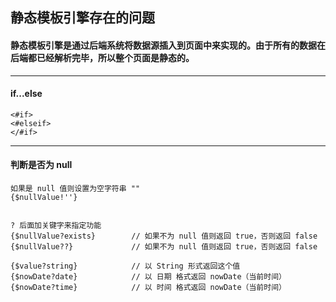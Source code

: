 ## 静态模板引擎存在的问题

####  静态模板引擎是通过后端系统将数据源插入到页面中来实现的。由于所有的数据在后端都已经解析完毕，所以整个页面是静态的。



---
#### if...else
```freemarker
<#if>
<#elseif>
</#if>
```


---
#### 判断是否为 null
```freemarker
如果是 null 值则设置为空字符串 ""
{$nullValue!''}


? 后面加关键字来指定功能
{$nullValue?exists}        // 如果不为 null 值则返回 true，否则返回 false
{$nullValue??}             // 如果不为 null 值则返回 true，否则返回 false

{$value?string}            // 以 String 形式返回这个值
{$nowDate?date}            // 以 日期 格式返回 nowDate（当前时间）
{$nowDate?time}            // 以 时间 格式返回 nowDate（当前时间）
```
